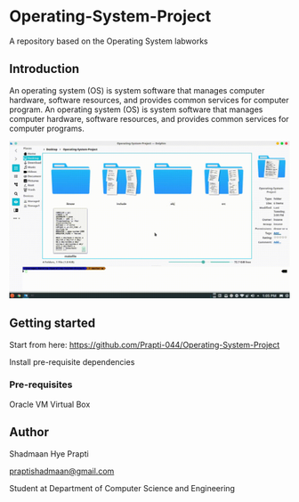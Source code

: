 # Operating-System-Project

A repository based on the Operating System labworks

## Introduction

An operating system (OS) is system software that manages computer hardware, software resources, and provides common services for computer program. An operating system (OS) is system software that manages computer hardware, software resources, and provides common services for computer programs.

![](operating-system.gif)

## Getting started

Start from here: https://github.com/Prapti-044/Operating-System-Project

Install pre-requisite dependencies

### Pre-requisites

Oracle VM Virtual Box

## Author

Shadmaan Hye Prapti

praptishadmaan@gmail.com

Student at Department of Computer Science and Engineering
